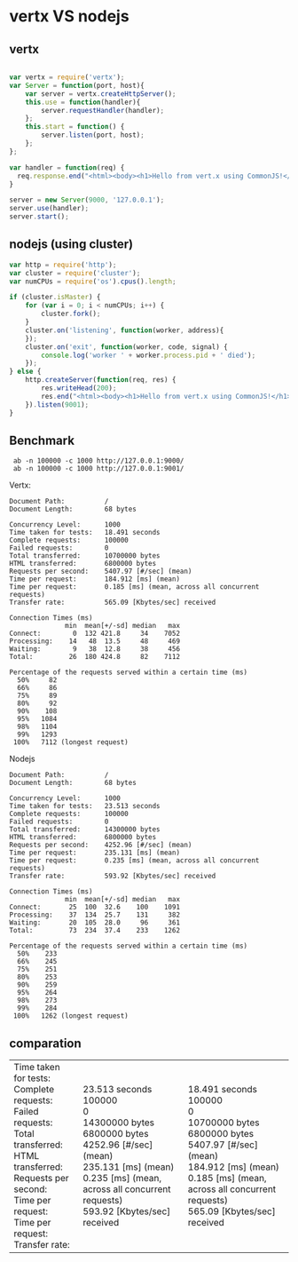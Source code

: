 vertx VS nodejs
=============

vertx
-----------------
```javascript

var vertx = require('vertx');
var Server = function(port, host){
    var server = vertx.createHttpServer();
    this.use = function(handler){
        server.requestHandler(handler);
    };
    this.start = function() {
        server.listen(port, host);
    };
};

var handler = function(req) {
  req.response.end("<html><body><h1>Hello from vert.x using CommonJS!</h1></body></html>");
}

server = new Server(9000, '127.0.0.1');
server.use(handler);
server.start();

```

nodejs (using cluster)
--------------------------
```javascript
var http = require('http');
var cluster = require('cluster');
var numCPUs = require('os').cpus().length;

if (cluster.isMaster) {
    for (var i = 0; i < numCPUs; i++) {
        cluster.fork();
    }
    cluster.on('listening', function(worker, address){
    });
    cluster.on('exit', function(worker, code, signal) {
        console.log('worker ' + worker.process.pid + ' died');
    });
} else {
    http.createServer(function(req, res) {
        res.writeHead(200);
        res.end("<html><body><h1>Hello from vert.x using CommonJS!</h1></body></html>");
    }).listen(9001);
}
```


Benchmark
-------------------------------------
```shell
 ab -n 100000 -c 1000 http://127.0.0.1:9000/
 ab -n 100000 -c 1000 http://127.0.0.1:9001/
```

Vertx:
```
Document Path:          /
Document Length:        68 bytes

Concurrency Level:      1000
Time taken for tests:   18.491 seconds
Complete requests:      100000
Failed requests:        0
Total transferred:      10700000 bytes
HTML transferred:       6800000 bytes
Requests per second:    5407.97 [#/sec] (mean)
Time per request:       184.912 [ms] (mean)
Time per request:       0.185 [ms] (mean, across all concurrent requests)
Transfer rate:          565.09 [Kbytes/sec] received

Connection Times (ms)
              min  mean[+/-sd] median   max
Connect:        0  132 421.8     34    7052
Processing:    14   48  13.5     48     469
Waiting:        9   38  12.8     38     456
Total:         26  180 424.8     82    7112

Percentage of the requests served within a certain time (ms)
  50%     82
  66%     86
  75%     89
  80%     92
  90%    108
  95%   1084
  98%   1104
  99%   1293
 100%   7112 (longest request)
```

Nodejs
```
Document Path:          /
Document Length:        68 bytes

Concurrency Level:      1000
Time taken for tests:   23.513 seconds
Complete requests:      100000
Failed requests:        0
Total transferred:      14300000 bytes
HTML transferred:       6800000 bytes
Requests per second:    4252.96 [#/sec] (mean)
Time per request:       235.131 [ms] (mean)
Time per request:       0.235 [ms] (mean, across all concurrent requests)
Transfer rate:          593.92 [Kbytes/sec] received

Connection Times (ms)
              min  mean[+/-sd] median   max
Connect:       25  100  32.6    100    1091
Processing:    37  134  25.7    131     382
Waiting:       20  105  28.0     96     361
Total:         73  234  37.4    233    1262

Percentage of the requests served within a certain time (ms)
  50%    233
  66%    245
  75%    251
  80%    253
  90%    259
  95%    264
  98%    273
  99%    284
 100%   1262 (longest request)
```

comparation
-------------------
<table>
    <tr>
        <td>
          Time taken for tests:<br>   
          Complete requests:<br>      
          Failed requests:<br>        
          Total transferred:<br>      
          HTML transferred: <br>      
          Requests per second:<br>    
          Time per request: <br>      
          Time per request:<br>       
          Transfer rate: <br>         
        </td>
        <td>
          23.513 seconds<br>
          100000<br>
          0<br>
          14300000 bytes<br>
          6800000 bytes<br>
          4252.96 [#/sec] (mean)<br>
          235.131 [ms] (mean)<br>
          0.235 [ms] (mean, across all concurrent requests)<br>
          593.92 [Kbytes/sec] received<br>
        </td>
        <td>
          18.491 seconds<br>
          100000<br>
          0<br>
          10700000 bytes<br>
          6800000 bytes<br>
          5407.97 [#/sec] (mean)<br>
          184.912 [ms] (mean)<br>
          0.185 [ms] (mean, across all concurrent requests)<br>
          565.09 [Kbytes/sec] received<br>
        </td>
    </tr>
</table>




